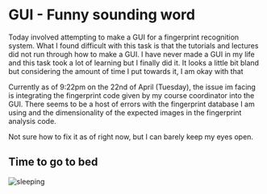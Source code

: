 # GUI - Funny sounding word  

Today involved attempting to make a GUI for a fingerprint recognition system. What I 
found difficult with this task is that the tutorials and lectures did not run through 
how to make a GUI. I have never made a GUI in my life and this task took a lot of learning
but I finally did it. It looks a little bit bland but considering the amount of time I put towards it, I am okay with that

Currently as of 9:22pm on the 22nd of April (Tuesday), the issue im facing is integrating the fingerprint code
given by my course coordinator into the GUI. There seems to be a host of errors with the fingerprint database 
I am using and the dimensionality of the expected images in the fingerprint analysis code.

Not sure how to fix it as of right now, but I can barely keep my eyes open. 

## Time to go to bed


![sleeping](https://github.com/amanoj0204/amanoj0204.github.io/assets/161025128/0048f26f-7c68-4767-88d9-f3c49f86ca7b)
